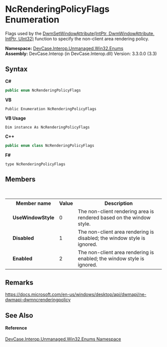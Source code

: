 # NcRenderingPolicyFlags Enumeration
 

Flags used by the <a href="M_DevCase_Interop_Unmanaged_Win32_NativeMethods_DwmSetWindowAttribute">DwmSetWindowAttribute(IntPtr, DwmWindowAttribute, IntPtr, UInt32)</a> function to specify the non-client area rendering policy.

**Namespace:**&nbsp;<a href="N_DevCase_Interop_Unmanaged_Win32_Enums">DevCase.Interop.Unmanaged.Win32.Enums</a><br />**Assembly:**&nbsp;DevCase.Interop (in DevCase.Interop.dll) Version: 3.3.0.0 (3.3)

## Syntax

**C#**<br />
``` C#
public enum NcRenderingPolicyFlags
```

**VB**<br />
``` VB
Public Enumeration NcRenderingPolicyFlags
```

**VB Usage**<br />
``` VB Usage
Dim instance As NcRenderingPolicyFlags
```

**C++**<br />
``` C++
public enum class NcRenderingPolicyFlags
```

**F#**<br />
``` F#
type NcRenderingPolicyFlags
```


## Members
&nbsp;<table><tr><th></th><th>Member name</th><th>Value</th><th>Description</th></tr><tr><td /><td target="F:DevCase.Interop.Unmanaged.Win32.Enums.NcRenderingPolicyFlags.UseWindowStyle">**UseWindowStyle**</td><td>0</td><td>The non-client rendering area is rendered based on the window style.</td></tr><tr><td /><td target="F:DevCase.Interop.Unmanaged.Win32.Enums.NcRenderingPolicyFlags.Disabled">**Disabled**</td><td>1</td><td>The non-client area rendering is disabled; the window style is ignored.</td></tr><tr><td /><td target="F:DevCase.Interop.Unmanaged.Win32.Enums.NcRenderingPolicyFlags.Enabled">**Enabled**</td><td>2</td><td>The non-client area rendering is enabled; the window style is ignored.</td></tr></table>

## Remarks
<a href="https://docs.microsoft.com/en-us/windows/desktop/api/dwmapi/ne-dwmapi-dwmncrenderingpolicy" target="_blank">https://docs.microsoft.com/en-us/windows/desktop/api/dwmapi/ne-dwmapi-dwmncrenderingpolicy</a>

## See Also


#### Reference
<a href="N_DevCase_Interop_Unmanaged_Win32_Enums">DevCase.Interop.Unmanaged.Win32.Enums Namespace</a><br />